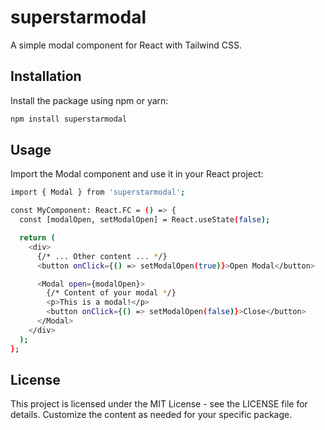 # superstarmodal

A simple modal component for React with Tailwind CSS.

## Installation

Install the package using npm or yarn:

```bash
npm install superstarmodal
```

## Usage

Import the Modal component and use it in your React project:

```bash
import { Modal } from 'superstarmodal';

const MyComponent: React.FC = () => {
  const [modalOpen, setModalOpen] = React.useState(false);

  return (
    <div>
      {/* ... Other content ... */}
      <button onClick={() => setModalOpen(true)}>Open Modal</button>

      <Modal open={modalOpen}>
        {/* Content of your modal */}
        <p>This is a modal!</p>
        <button onClick={() => setModalOpen(false)}>Close</button>
      </Modal>
    </div>
  );
};
```

## License

This project is licensed under the MIT License - see the LICENSE file for details.
Customize the content as needed for your specific package.
